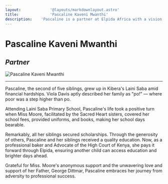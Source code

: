 ```yaml
---
layout:				'@layouts/markdownlayout.astro'
title:				'Pascaline Kaveni Mwanthi'
description:	'Pascaline is a partner at Elpida Africa with a vision for education and prosperity for the less fortunate'
---
```


# Pascaline Kaveni Mwanthi

## _Partner_

![Pascaline Kaveni Mwanthi](/images/pascaline-1.png)

---

Pascaline, the second of five siblings, grew up in Kibera's Laini Saba amid financial hardships. Viola Davis aptly described her family as "po!" — where poor was a step higher than po. 

Attending Laini Saba Primary School, Pascaline's life took a positive turn when Miss Moore, facilitated by the Sacred Heart sisters, covered her school fees, provided uniforms, and books, making her school days bearable. 

Remarkably, all her siblings secured scholarships. Through the generosity of others, Pascaline and her siblings received a quality education. Now, as a professional baker and Advocate of the High Court of Kenya, she pays it forward through Elpida, ensuring another child can access education and brighter days ahead. 

Grateful for Miss. Moore's anonymous support and the unwavering love and support of her Father, George Dittmar, Pascaline embraces her journey from adversity to professional success.
